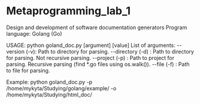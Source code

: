 # Metaprogramming_lab_1
Design and development of software documentation generators
Program language: Golang (Go)

USAGE: python goland_doc.py [argument] [value]
    List of arguments:
       	--version (-v): Path to directory for parsing.
       	--directory (-d) <path-to-directory> : Path to directory for parsing.
		Not recursive parsing.
       	--project (-p) <path-to-project> : Path to project for parsing.
		Recursive parsing (find *.go files using os.walk()).
       	--file (-f) <path-to-file> : Path to file for parsing.

Example:
	python goland_doc.py -p /home/mykyta/Studying/golang/example/ -o /home/mykyta/Studying/html_doc/ 

